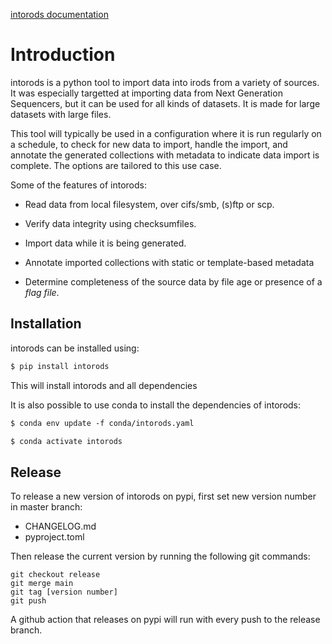 [intorods documentation](https://intorods.readthedocs.io/en/latest/index.html)

# Introduction

intorods is a python tool to import data into irods from a variety of sources.
It was especially targetted at importing data from Next Generation Sequencers, but it can
be used for all kinds of datasets. It is made for large datasets with large files.

This tool will typically be used in a configuration where it is run regularly on a schedule,
to check for new data to import, handle the import, and annotate the generated collections with
metadata to indicate data import is complete. The options are tailored to this use case.

Some of the features of intorods:


* Read data from local filesystem, over cifs/smb, (s)ftp or scp.


* Verify data integrity using checksumfiles.


* Import data while it is being generated.


* Annotate imported collections with static or template-based metadata


* Determine completeness of the source data by file age or presence of a *flag file*.

## Installation

intorods can be installed using:

```default
$ pip install intorods
```

This will install intorods and all dependencies

It is also possible to use conda to install the dependencies of intorods:

```default
$ conda env update -f conda/intorods.yaml

$ conda activate intorods
```

## Release

To release a new version of intorods on pypi, first set new version number in master branch:
 - CHANGELOG.md
 - pyproject.toml

Then release the current version by running the following git commands:
```
git checkout release
git merge main
git tag [version number]
git push
```
A github action that releases on pypi will run with every push to the release branch.
